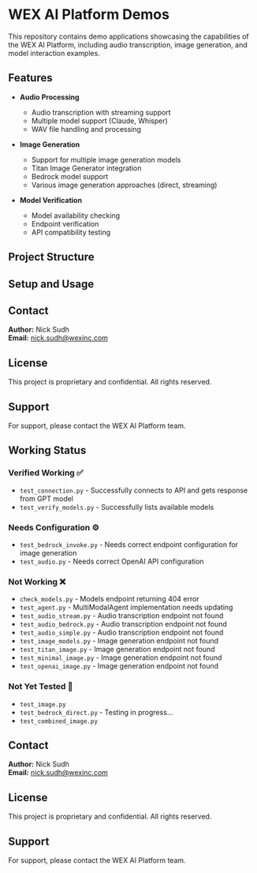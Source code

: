 # WEX AI Platform Demos

This repository contains demo applications showcasing the capabilities of the WEX AI Platform, including audio transcription, image generation, and model interaction examples.

## Features

- **Audio Processing**
  - Audio transcription with streaming support
  - Multiple model support (Claude, Whisper)
  - WAV file handling and processing

- **Image Generation**
  - Support for multiple image generation models
  - Titan Image Generator integration
  - Bedrock model support
  - Various image generation approaches (direct, streaming)

- **Model Verification**
  - Model availability checking
  - Endpoint verification
  - API compatibility testing

## Project Structure 

## Setup and Usage



## Contact

**Author:** Nick Sudh  
**Email:** nick.sudh@wexinc.com

## License

This project is proprietary and confidential. All rights reserved.

## Support

For support, please contact the WEX AI Platform team.

## Working Status

### Verified Working ✅
- `test_connection.py` - Successfully connects to API and gets response from GPT model
- `test_verify_models.py` - Successfully lists available models

### Needs Configuration ⚙️
- `test_bedrock_invoke.py` - Needs correct endpoint configuration for image generation
- `test_audio.py` - Needs correct OpenAI API configuration

### Not Working ❌
- `check_models.py` - Models endpoint returning 404 error
- `test_agent.py` - MultiModalAgent implementation needs updating
- `test_audio_stream.py` - Audio transcription endpoint not found
- `test_audio_bedrock.py` - Audio transcription endpoint not found
- `test_audio_simple.py` - Audio transcription endpoint not found
- `test_image_models.py` - Image generation endpoint not found
- `test_titan_image.py` - Image generation endpoint not found
- `test_minimal_image.py` - Image generation endpoint not found
- `test_openai_image.py` - Image generation endpoint not found

### Not Yet Tested 🔄
- `test_image.py`
- `test_bedrock_direct.py` - Testing in progress...
- `test_combined_image.py`

## Contact

**Author:** Nick Sudh  
**Email:** nick.sudh@wexinc.com

## License

This project is proprietary and confidential. All rights reserved.

## Support

For support, please contact the WEX AI Platform team. 